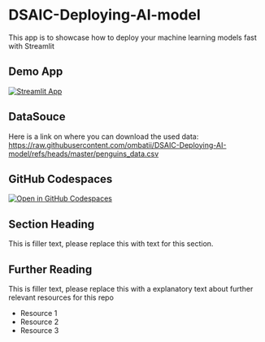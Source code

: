 #  DSAIC-Deploying-AI-model


This app is to showcase how to deploy your machine learning models fast with Streamlit

## Demo App

[![Streamlit App](https://static.streamlit.io/badges/streamlit_badge_black_white.svg)](https://dsaic-deploying-ai-model.streamlit.app/)

## DataSouce
Here is a link on where you can download the used data:
https://raw.githubusercontent.com/ombatii/DSAIC-Deploying-AI-model/refs/heads/master/penguins_data.csv

## GitHub Codespaces

[![Open in GitHub Codespaces](https://github.com/codespaces/badge.svg)](https://codespaces.new/streamlit/app-starter-kit?quickstart=1)

## Section Heading

This is filler text, please replace this with text for this section.

## Further Reading

This is filler text, please replace this with a explanatory text about further relevant resources for this repo
- Resource 1
- Resource 2
- Resource 3
